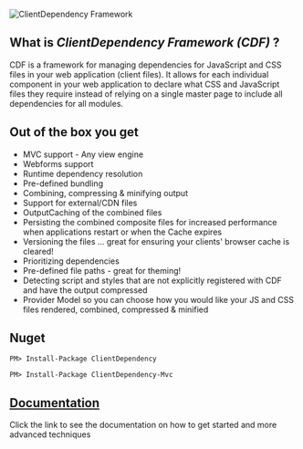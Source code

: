 
![ClientDependency Framework](http://shazwazza.com/Content/Downloads/ClientDependencyLogo.png)

## What is *ClientDependency Framework (CDF)* ?

CDF is a framework for managing dependencies for JavaScript and CSS files in your web application (client files). It allows for each individual component in your web application to declare what CSS and JavaScript files they require instead of relying on a single master page to include all dependencies for all modules. 

## Out of the box you get

* MVC support - Any view engine
* Webforms support
* Runtime dependency resolution
* Pre-defined bundling
* Combining, compressing & minifying output
* Support for external/CDN files
* OutputCaching of the combined files
* Persisting the combined composite files for increased performance when applications restart or when the Cache expires
* Versioning the files ... great for ensuring your clients' browser cache is cleared!
* Prioritizing dependencies
* Pre-defined file paths - great for theming!
* Detecting script and styles that are not explicitly registered with CDF and have the output compressed
* Provider Model so you can choose how you would like your JS and CSS files rendered, combined, compressed & minified

## Nuget

	PM> Install-Package ClientDependency

	PM> Install-Package ClientDependency-Mvc

## [Documentation](https://github.com/Shandem/ClientDependency/wiki)

Click the link to see the documentation on how to get started and more advanced techniques



